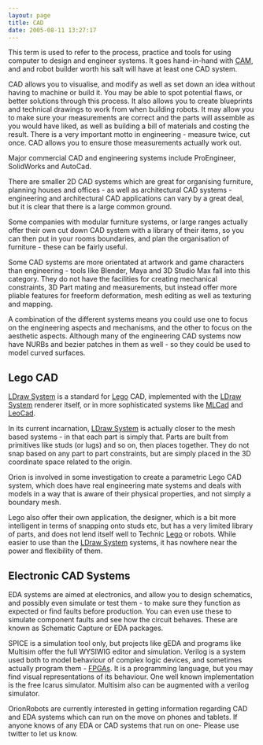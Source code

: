 ```yaml
---
layout: page
title: CAD
date: 2005-08-11 13:27:17
---
```

This term is used to refer to the process, practice and tools for using computer to design and engineer systems.  It goes hand-in-hand with <a class="wiki" href="/wiki/cam.html" title="CAM">CAM</a>, and and robot builder worth his salt will have at least one CAD system.

CAD allows you to visualise, and modify as well as set down an idea without having to machine or build it. You may be able to spot potential flaws, or better solutions through this process.  It also allows you to create blueprints and technical drawings to work from when building robots. It may allow you to make sure your measurements are correct and the parts will assemble as you would have liked, as well as building a bill of materials and costing the result. There is a very important motto in engineering - measure twice, cut once. CAD allows you to ensure those measurements actually work out.

Major commercial CAD and engineering systems include ProEngineer, SolidWorks and AutoCad.

There are smaller 2D CAD systems which are great for organising furniture, planning houses and offices - as well as architectural CAD systems - engineering and architectural CAD applications can vary by a great deal, but it is clear that there is a large common ground.

Some companies with modular furniture systems, or large ranges actually offer their own cut down CAD system with a library of their items, so you can then put in your rooms boundaries, and plan the organisation of furniture - these can be fairly useful.

Some CAD systems are more orientated at artwork and game characters than engineering - tools like Blender, Maya and 3D Studio Max fall into this category. They do not have the facilities for creating mechanical constraints, 3D Part mating and measurements, but instead offer more pliable features for freeform deformation, mesh editing as well as texturing and mapping.

A combination of the different systems means you could use one to focus on the engineering aspects and mechanisms, and the other to focus on the aesthetic aspects. Although many of the engineering CAD systems now have NURBs and bezier patches in them as well - so they could be used to model curved surfaces.

## Lego CAD

<a class="wiki" href="/wiki/ldraw_system.html" title="The primary system for CAD representation of Lego parts">LDraw System</a> is a standard for <a class="wiki" href="/wiki/lego.html" title="The best known construction toy">Lego</a> CAD, implemented with the <a class="wiki" href="/wiki/ldraw_system.html" title="The primary system for CAD representation of Lego parts">LDraw System</a> renderer itself, or in more sophisticated systems like <a class="wiki" href="/wiki/mlcad.html" title="MLCad">MLCad</a> and <a class="wiki" href="/wiki/leocad.html" title="The Open Source Lego CAD System">LeoCad</a>.

In its current incarnation, <a class="wiki" href="/wiki/ldraw_system.html" title="The primary system for CAD representation of Lego parts">LDraw System</a> is actually closer to the mesh based systems - in that each part is simply that. Parts are built from primitives like studs (or lugs) and so on, then places together. They do not snap based on any part to part constraints, but are simply placed in the 3D coordinate space related to the origin.

Orion is involved in some investigation to create a parametric Lego CAD system, which does have real engineering mate systems and deals with models in a way that is aware of their physical properties, and not simply a boundary mesh.

Lego also offer their own application, the designer, which is a bit more intelligent in terms of snapping onto studs etc, but has a very limited library of parts, and does not lend itself well to Technic <a class="wiki" href="/wiki/lego.html" title="The best known construction toy">Lego</a> or robots. While easier to use than the <a class="wiki" href="/wiki/ldraw_system.html" title="The primary system for CAD representation of Lego parts">LDraw System</a> systems, it has nowhere near the power and flexibility of them.

## Electronic CAD Systems

EDA systems are aimed at electronics, and allow you to design schematics, and possibly even simulate or test them - to make sure they function as expected or find faults before production.  You can even use these to simulate component faults and see how the circuit behaves.  These are known as Schematic Capture or EDA packages.

SPICE is a simulation tool only, but projects like gEDA and programs like Multisim offer the full WYSIWIG editor and simulation.  Verilog is a system used both to model behaviour of complex logic devices, and sometimes actually program them - <a class="wiki" href="/wiki/fpga.html" title="Field Programmable Gate Array">FPGAs</a>.   It is a programming language, but you may find visual representations of its behaviour.  One well known implementation is the free Icarus simulator.  Multisim also can be augmented with a verilog simulator.

OrionRobots are currently interested in getting information regarding CAD and EDA systems which can run on the move on phones and tablets. If anyone knows of any EDA or CAD systems that run on one- Please use twitter to let us know. 

